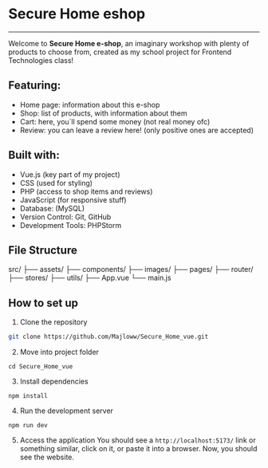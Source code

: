 # Secure Home eshop

---

Welcome to **Secure Home e-shop**, an imaginary workshop with plenty of products to choose from, created as my school project for Frontend Technologies class!

## Featuring:

- Home page: information about this e-shop
- Shop: list of products, with information about them
- Cart: here, you`ll spend some money (not real money ofc)
- Review: you can leave a review here! (only positive ones are accepted)

## Built with:

- Vue.js (key part of my project)
- CSS (used for styling)
- PHP (access to shop items and reviews)
- JavaScript (for responsive stuff)
- Database: (MySQL)
- Version Control: Git, GitHub
- Development Tools: PHPStorm

## File Structure

src/
├── assets/
├── components/
├── images/
├── pages/
├── router/
├── stores/
├── utils/
├── App.vue
└── main.js

## How to set up

1. Clone the repository
```bash
git clone https://github.com/Majloww/Secure_Home_vue.git
```
2. Move into project folder
```
cd Secure_Home_vue
```
3. Install dependencies
```
npm install
```
4. Run the development server
```
npm run dev
```
5. Access the application
You should see a `http://localhost:5173/` link or something similar, click on it, or paste it into a browser. Now, you should see the website.
